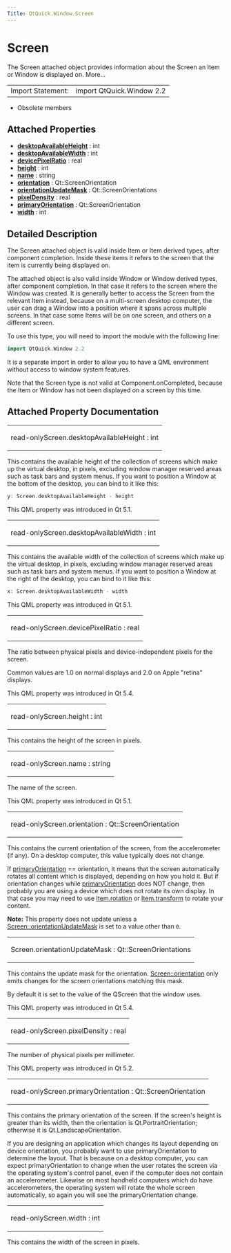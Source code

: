 ```yaml
---
Title: QtQuick.Window.Screen
---
```

        
Screen
======

<span class="subtitle"></span>
The Screen attached object provides information about the Screen an Item or Window is displayed on. More...

|                   |                           |
|-------------------|---------------------------|
| Import Statement: | import QtQuick.Window 2.2 |

-   Obsolete members

<span id="attached-properties"></span>
Attached Properties
-------------------

-   ****[desktopAvailableHeight](#desktopAvailableHeight-attached-prop)**** : int
-   ****[desktopAvailableWidth](#desktopAvailableWidth-attached-prop)**** : int
-   ****[devicePixelRatio](#devicePixelRatio-attached-prop)**** : real
-   ****[height](#height-attached-prop)**** : int
-   ****[name](#name-attached-prop)**** : string
-   ****[orientation](#orientation-attached-prop)**** : Qt::ScreenOrientation
-   ****[orientationUpdateMask](#orientationUpdateMask-attached-prop)**** : Qt::ScreenOrientations
-   ****[pixelDensity](#pixelDensity-attached-prop)**** : real
-   ****[primaryOrientation](#primaryOrientation-attached-prop)**** : Qt::ScreenOrientation
-   ****[width](#width-attached-prop)**** : int

<span id="details"></span>
Detailed Description
--------------------

The Screen attached object is valid inside Item or Item derived types, after component completion. Inside these items it refers to the screen that the item is currently being displayed on.

The attached object is also valid inside Window or Window derived types, after component completion. In that case it refers to the screen where the Window was created. It is generally better to access the Screen from the relevant Item instead, because on a multi-screen desktop computer, the user can drag a Window into a position where it spans across multiple screens. In that case some Items will be on one screen, and others on a different screen.

To use this type, you will need to import the module with the following line:

``` cpp
import QtQuick.Window 2.2
```

It is a separate import in order to allow you to have a QML environment without access to window system features.

Note that the Screen type is not valid at Component.onCompleted, because the Item or Window has not been displayed on a screen by this time.

Attached Property Documentation
-------------------------------

<table>
<colgroup>
<col width="100%" />
</colgroup>
<tbody>
<tr class="odd">
<td><p><span id="desktopAvailableHeight-attached-prop"></span><span class="qmlreadonly">read-only</span><span class="name">Screen.desktopAvailableHeight</span> : <span class="type">int</span></p></td>
</tr>
</tbody>
</table>

This contains the available height of the collection of screens which make up the virtual desktop, in pixels, excluding window manager reserved areas such as task bars and system menus. If you want to position a Window at the bottom of the desktop, you can bind to it like this:

``` cpp
y: Screen.desktopAvailableHeight - height
```

This QML property was introduced in Qt 5.1.

<table>
<colgroup>
<col width="100%" />
</colgroup>
<tbody>
<tr class="odd">
<td><p><span id="desktopAvailableWidth-attached-prop"></span><span class="qmlreadonly">read-only</span><span class="name">Screen.desktopAvailableWidth</span> : <span class="type">int</span></p></td>
</tr>
</tbody>
</table>

This contains the available width of the collection of screens which make up the virtual desktop, in pixels, excluding window manager reserved areas such as task bars and system menus. If you want to position a Window at the right of the desktop, you can bind to it like this:

``` cpp
x: Screen.desktopAvailableWidth - width
```

This QML property was introduced in Qt 5.1.

<table>
<colgroup>
<col width="100%" />
</colgroup>
<tbody>
<tr class="odd">
<td><p><span id="devicePixelRatio-attached-prop"></span><span class="qmlreadonly">read-only</span><span class="name">Screen.devicePixelRatio</span> : <span class="type">real</span></p></td>
</tr>
</tbody>
</table>

The ratio between physical pixels and device-independent pixels for the screen.

Common values are 1.0 on normal displays and 2.0 on Apple "retina" displays.

This QML property was introduced in Qt 5.4.

<table>
<colgroup>
<col width="100%" />
</colgroup>
<tbody>
<tr class="odd">
<td><p><span id="height-attached-prop"></span><span class="qmlreadonly">read-only</span><span class="name">Screen.height</span> : <span class="type">int</span></p></td>
</tr>
</tbody>
</table>

This contains the height of the screen in pixels.

<table>
<colgroup>
<col width="100%" />
</colgroup>
<tbody>
<tr class="odd">
<td><p><span id="name-attached-prop"></span><span class="qmlreadonly">read-only</span><span class="name">Screen.name</span> : <span class="type">string</span></p></td>
</tr>
</tbody>
</table>

The name of the screen.

This QML property was introduced in Qt 5.1.

<table>
<colgroup>
<col width="100%" />
</colgroup>
<tbody>
<tr class="odd">
<td><p><span id="orientation-attached-prop"></span><span class="qmlreadonly">read-only</span><span class="name">Screen.orientation</span> : <span class="type">Qt::ScreenOrientation</span></p></td>
</tr>
</tbody>
</table>

This contains the current orientation of the screen, from the accelerometer (if any). On a desktop computer, this value typically does not change.

If [primaryOrientation](#primaryOrientation-attached-prop) == orientation, it means that the screen automatically rotates all content which is displayed, depending on how you hold it. But if orientation changes while [primaryOrientation](#primaryOrientation-attached-prop) does NOT change, then probably you are using a device which does not rotate its own display. In that case you may need to use [Item.rotation](../QtQuick.Item.md#rotation-prop) or [Item.transform](../QtQuick.Item.md#transform-prop) to rotate your content.

**Note:** This property does not update unless a [Screen::orientationUpdateMask](#orientationUpdateMask-attached-prop) is set to a value other than `0`.

<table>
<colgroup>
<col width="100%" />
</colgroup>
<tbody>
<tr class="odd">
<td><p><span id="orientationUpdateMask-attached-prop"></span><span class="name">Screen.orientationUpdateMask</span> : <span class="type">Qt::ScreenOrientations</span></p></td>
</tr>
</tbody>
</table>

This contains the update mask for the orientation. [Screen::orientation](#orientation-attached-prop) only emits changes for the screen orientations matching this mask.

By default it is set to the value of the QScreen that the window uses.

This QML property was introduced in Qt 5.4.

<table>
<colgroup>
<col width="100%" />
</colgroup>
<tbody>
<tr class="odd">
<td><p><span id="pixelDensity-attached-prop"></span><span class="qmlreadonly">read-only</span><span class="name">Screen.pixelDensity</span> : <span class="type">real</span></p></td>
</tr>
</tbody>
</table>

The number of physical pixels per millimeter.

This QML property was introduced in Qt 5.2.

<table>
<colgroup>
<col width="100%" />
</colgroup>
<tbody>
<tr class="odd">
<td><p><span id="primaryOrientation-attached-prop"></span><span class="qmlreadonly">read-only</span><span class="name">Screen.primaryOrientation</span> : <span class="type">Qt::ScreenOrientation</span></p></td>
</tr>
</tbody>
</table>

This contains the primary orientation of the screen. If the screen's height is greater than its width, then the orientation is Qt.PortraitOrientation; otherwise it is Qt.LandscapeOrientation.

If you are designing an application which changes its layout depending on device orientation, you probably want to use primaryOrientation to determine the layout. That is because on a desktop computer, you can expect primaryOrientation to change when the user rotates the screen via the operating system's control panel, even if the computer does not contain an accelerometer. Likewise on most handheld computers which do have accelerometers, the operating system will rotate the whole screen automatically, so again you will see the primaryOrientation change.

<table>
<colgroup>
<col width="100%" />
</colgroup>
<tbody>
<tr class="odd">
<td><p><span id="width-attached-prop"></span><span class="qmlreadonly">read-only</span><span class="name">Screen.width</span> : <span class="type">int</span></p></td>
</tr>
</tbody>
</table>

This contains the width of the screen in pixels.

